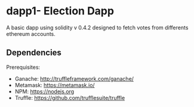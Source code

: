 
# dapp1- Election Dapp

A basic dapp using solidity v 0.4.2 designed to fetch votes from differents ethereum accounts.

## Dependencies

Prerequisites:

- Ganache: http://truffleframework.com/ganache/
- Metamask: https://metamask.io/
- NPM: https://nodejs.org
- Truffle: https://github.com/trufflesuite/truffle
